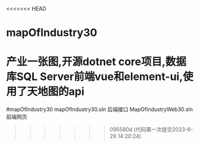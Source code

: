 <<<<<<< HEAD
# mapOfIndustry30
产业一张图,开源dotnet core项目,数据库SQL Server前端vue和element-ui,使用了天地图的api
=======
#mapOfIndustry30
mapOfIndustry30.sln 后端接口
MapOfIndustryWeb30.sln 前端网页
>>>>>>> 095580d (代码第一次提交2023-6-29 14:20:24)
